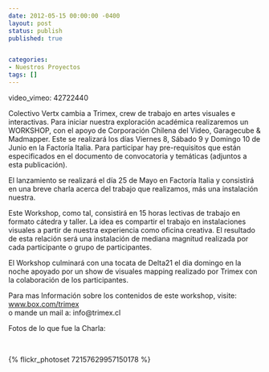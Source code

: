 ```yaml
---
date: 2012-05-15 00:00:00 -0400
layout: post
status: publish
published: true


categories:
- Nuestros Proyectos
tags: []
---
```


video_vimeo: 42722440
<p>Colectivo Vertx cambia a Trimex, crew de trabajo en artes visuales e interactivas. Para iniciar nuestra exploración académica realizaremos un WORKSHOP, con el apoyo de Corporación Chilena del Video, Garagecube & Madmapper. Este se realizará los días Viernes 8, Sábado 9 y Domingo 10 de Junio en la Factoría Italia. Para participar hay pre-requisitos que están especificados en el documento de convocatoria y temáticas (adjuntos a esta publicación).</p>
<p>El lanzamiento se realizará el día 25 de Mayo en Factoría Italia y consistirá en una breve charla acerca del trabajo que realizamos, más una instalación nuestra.</p>
<p>Este Workshop, como tal, consistirá en 15 horas lectivas de trabajo en formato cátedra y taller. La idea es compartir el trabajo en instalaciones visuales a partir de nuestra experiencia como oficina creativa. El resultado de esta relación será una instalación de mediana magnitud realizada por cada participante o grupo de participantes.</p>
<p>El Workshop culminará con una tocata de Delta21 el dia domingo en la noche apoyado por un show de visuales mapping realizado por Trimex con la colaboración de los participantes.</p>
<p>Para mas Información sobre los contenidos de este workshop, visite:<br />
<a href="http://www.box.com/trimex" rel="nofollow nofollow" target="_blank">www.box.com/trimex</a><br />
o mande un mail a: info@trimex.cl</p>
<p>Fotos de lo que fue la Charla:</p>
<p>&nbsp;</p>
<p>{% flickr_photoset 72157629957150178 %}
<p>&nbsp;</p>
<p>&nbsp;</p>
